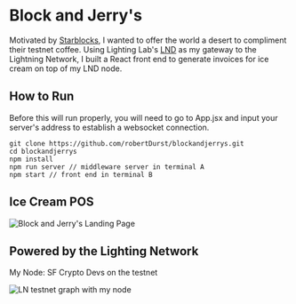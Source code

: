 # Block and Jerry's

Motivated by [Starblocks](https://starblocks.acinq.co/#/), I wanted to offer the world a desert to compliment their testnet coffee. Using Lighting Lab's [LND](https://github.com/lightningnetwork/lnd) as my gateway to the Lightning Network, I built a React front end to generate invoices for ice cream on top of my LND node. 

## How to Run

Before this will run properly, you will need to go to App.jsx and input your server's address to establish a websocket connection.

```
git clone https://github.com/robertDurst/blockandjerrys.git
cd blockandjerrys
npm install
npm run server // middleware server in terminal A
npm start // front end in terminal B
```

## Ice Cream POS 
![Block and Jerry's Landing Page](https://imgur.com/mF46Acb.png)

## Powered by the Lighting Network

My Node: SF Crypto Devs on the testnet

![LN testnet graph with my node](https://imgur.com/MlfIJQD.png)
